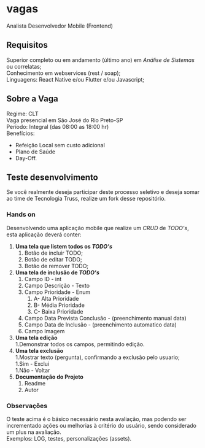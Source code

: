 # vagas
Analista Desenvolvedor Mobile (Frontend)

## Requisitos
Superior completo ou em andamento (último ano) em _Análise de Sistemas_ ou correlatas;  
Conhecimento em webservices (rest / soap);  
Linguagens: React Native e/ou Flutter e/ou Javascript;  

## Sobre a Vaga
Regime: CLT  
Vaga presencial em São José do Rio Preto-SP  
Período: Integral (das 08:00 as 18:00 hr)  
Benefícios:
* Refeição Local sem custo adicional   
* Plano de Saúde  
* Day-Off.  

## Teste desenvolvimento
Se você realmente deseja participar deste processo seletivo e deseja somar ao time de Tecnologia Truss, realize um fork desse repositório.

### Hands on
Desenvolvendo uma aplicação mobile que realize um _CRUD_ de _TODO's_, esta aplicação deverá conter:  


1. **Uma tela que listem todos os _TODO's_**
	1. Botão de incluir TODO;
	1. Botão de editar TODO;
	1. Botão de remover TODO;
2. **Uma tela de inclusão de _TODO's_**
	1. Campo ID - int 
	1. Campo Descrição - Texto
	1. Campo Prioridade - Enum 
		1. A- Alta Prioridade
		1. B- Média Prioridade
		1. C- Baixa Prioridade	
	1. Campo Data Prevista Conclusão - (preenchimento manual data)
	1. Campo Data de Inclusão - (preenchimento automatico data)
	1. Campo Imagem
1. **Uma tela edição**  
	1.Demonstrar todos os campos, permitindo edição.
1. **Uma tela exclusão**  
	1.Mostrar texto (pergunta), confirmando a exclusão pelo usuario;   
	1.Sim - Exclui  
	1.Não - Voltar  
1. **Documentação do Projeto**
	1. Readme
	1. Autor
	
### Observações
O teste acima é o básico necessário nesta avaliação, mas podendo ser incrementado ações ou melhorias à critério do usuário, sendo considerado um plus na avaliação.  
Exemplos: LOG, testes, personalizações (assets).
 

	
	
